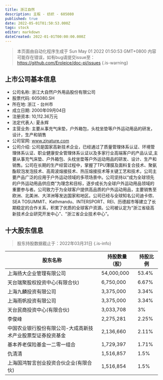 ```yaml
---
title: 浙江自然
description: 主板 - 纺织 - 605080
published: true
date: 2022-05-01T01:50:53.000Z
tags: stock
editor: markdown
dateCreated: 2022-01-01T00:00:00.000Z
---
```


> 本页面由自动化程序生成于 Sun May 01 2022 01:50:53 GMT+0800
> 内容可能存在错误，如有bug请提交issue至：https://github.com/Eroleice/doc-pi/issues
{.is-warning}

## 上市公司基本信息
- 公司名称: 浙江大自然户外用品股份有限公司
- 股票代码: 605080.SH
- 所在地: 浙江 - 台州市
- 成立日期: 2000年09月04日
- 注册资本: 10,112.36万元
- 法定代表人: 夏永辉
- 主营业务: 主要从事充气床垫，户外箱包，头枕坐垫等户外运动用品的研发，设计，生产和销售
- 公司官网: www.zjnature.com
- 公司介绍: 公司是国家高新技术企业，已经通过了质量管理体系认证、环境管理体系认证、职业健康安全管理体系认证以及多家行业高端客户的产品认证,主要从事充气床垫、户外箱包、头枕坐垫等户外运动用品的研发、设计、生产和销售。公司在长期的生产经营过程中，掌握了TPU薄膜及面料复合技术、聚氨酯软泡发泡技术、高周波熔接技术、热压熔接技术等关键工艺和技术，公司主要产品广泛的应用于户外运动领域的多项场景中。公司坚持以“成为全球领先的户外运动用品供应商”为理念和目标，逐步成长为全球户外运动用品领域的重要参与者。公司致力于为全球客户提供高品质的户外运动用品，主要销售至欧洲、北美洲、大洋洲等发达国家和地区。公司已经与全球知名公司迪卡侬、SEA TOSUMMIT、Kathmandu、INTERSPORT、REI、历德超市等建立了长期稳定的合作关系，积累了优质的全球客户资源。公司被认定为“浙江省级高新技术企业研究开发中心”、“浙江省企业技术中心”。


## 十大股东信息
> 股东持股数据截止于：2022年03月31日
{.is-info}

| 股东名称 | 持股数量（股） | 持股比例 |
| --- | --- | --- |
| 上海扬大企业管理有限公司 | 54,000,000 | 53.4% |
| 天台瑞聚股权投资中心(有限合伙) | 6,750,000 | 6.67% |
| 上海九麟投资有限公司 | 3,375,000 | 3.34% |
| 上海雨帆投资有限公司 | 3,375,000 | 3.34% |
| 天台民商投资中心(有限合伙) | 3,033,708 | 3% |
| 李俊峰 | 2,275,281 | 2.25% |
| 中国农业银行股份有限公司-大成高新技术产业股票型证券投资基金 | 2,136,660 | 2.11% |
| 基本养老保险基金一二零一组合 | 1,729,397 | 1.71% |
| 仇清清 | 1,516,857 | 1.5% |
| 上海国鸿智言创业投资合伙企业(有限合伙) | 1,516,854 | 1.5% |




